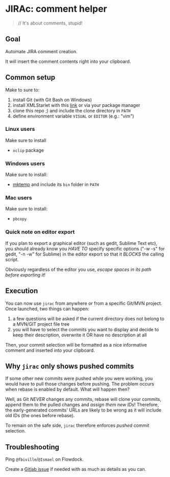 # JIRAc: comment helper

> // It's about comments, stupid!

## Goal

Automate JIRA comment creation.

It will insert the comment contents right into your clipboard.

## Common setup

Make to sure to:

 1. install Git (with Git Bash on Windows) 
 1. install XMLStarlet with this [link](http://xmlstar.sourceforge.net/download.php) or via your package manager
 1. clone this repo ;) and include the clone directory in `PATH`
 1. define environment variable `VISUAL` or `EDITOR` (e.g.: "vim")

### Linux users

Make sure to install 

 * `xclip` package

### Windows users

Make sure to install:

 * [mktemp](http://gnuwin32.sourceforge.net/packages/mktemp.htm) and include its `bin` folder in `PATH`

### Mac users

Make sure to install:

 * `pbcopy`


### Quick note on editor export

If you plan to export a graphical editor (such as gedit, Sublime Text etc), you should already know you _HAVE TO_ specify specific options ("-w -s" for gedit, "-n -w" for Sublime) in the editor export so that it _BLOCKS_ the calling script.

Obviously regardless of the editor you use, *escape spaces in its path before exporting it*!


## Execution

You can now use `jirac` from anywhere or from a specific Git/MVN project.
Once launched, two things can happen:

 1. a few questions will be asked if the current directory does not belong to a MVN/GIT project file tree
 1. you will have to select the commits you want to display and decide to keep their description, overwrite it OR have no description at all

Then, your commit selection will be formatted as a nice informative comment and inserted into your clipboard.

## Why `jirac` only shows pushed commits

If some other new commits were pushed while you were working, you would have to pull those changes before pushing.
The problem occurs when rebase is enabled by default. What will happen then?

Well, as Git *NEVER* changes any commits, rebase will clone your commits, append them to the pulled changes and *assign them new IDs*!
Therefore, the early-generated commits' URLs are likely to be wrong as it will include old IDs (the ones before rebase).

To remain on the safe side, `jirac` therefore enforces *pushed* commit selection.

## Troubleshooting

Ping `@fbiville`/`@Ismael` on Flowdock.

Create a [Gitlab issue](https://gitlab.fullsix.com/sfr-sandbox/jira-comment/issues) if needed with as much as details as you can.
